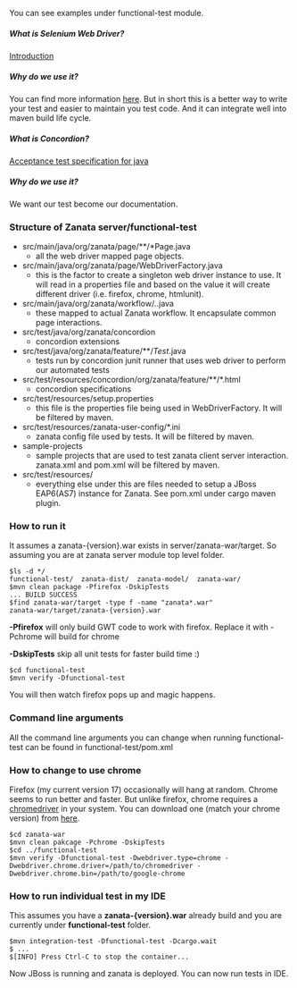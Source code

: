 You can see examples under functional-test module.

##### What is Selenium Web Driver? 
[Introduction](http://docs.seleniumhq.org/projects/webdriver/)

##### Why do we use it? 
You can find more information [here](http://docs.seleniumhq.org/docs/03_webdriver.jsp). But in short this is a better way to write your test and easier to maintain you test code. And it can integrate well into maven build life cycle.

##### What is Concordion? 
[Acceptance test specification for java](http://www.concordion.org)

##### Why do we use it? 
We want our test become our documentation.

### Structure of Zanata server/functional-test
* src/main/java/org/zanata/page/**/*Page.java
    * all the web driver mapped page objects.
* src/main/java/org/zanata/page/WebDriverFactory.java
    * this is the factor to create a singleton web driver instance to use. It will read in a properties file and based on the value it will create different driver (i.e. firefox, chrome, htmlunit).
* src/main/java/org/zanata/workflow/*.*.java
    * these mapped to actual Zanata workflow. It encapsulate common page interactions.
* src/test/java/org/zanata/concordion
    * concordion extensions 
* src/test/java/org/zanata/feature/**/*Test*.java
    * tests run by concordion junit runner that uses web driver to perform our automated tests
* src/test/resources/concordion/org/zanata/feature/**/*.html
    * concordion specifications
* src/test/resources/setup.properties
    * this file is the properties file being used in WebDriverFactory. It will be filtered by maven.
* src/test/resources/zanata-user-config/*.ini
    * zanata config file used by tests. It will be filtered by maven.
* sample-projects
    * sample projects that are used to test zanata client server interaction. zanata.xml and pom.xml will be filtered by maven.
* src/test/resources/
    * everything else under this are files needed to setup a JBoss EAP6(AS7) instance for Zanata. See pom.xml under cargo maven plugin.

### How to run it
It assumes a zanata-{version}.war exists in server/zanata-war/target. So assuming you are at zanata server module top level folder.

    $ls -d */
    functional-test/  zanata-dist/  zanata-model/  zanata-war/
    $mvn clean package -Pfirefox -DskipTests
    ... BUILD SUCCESS
    $find zanata-war/target -type f -name "zanata*.war"
    zanata-war/target/zanata-{version}.war

**-Pfirefox** will only build GWT code to work with firefox. Replace it with -Pchrome will build for chrome

**-DskipTests** skip all unit tests for faster build time :)

    $cd functional-test
    $mvn verify -Dfunctional-test

You will then watch firefox pops up and magic happens.
### Command line arguments

All the command line arguments you can change when running functional-test can be found in functional-test/pom.xml

### How to change to use chrome

Firefox (my current version 17) occasionally will hang at random. Chrome seems to run better and faster.
But unlike firefox, chrome requires a [chromedriver](http://code.google.com/p/selenium/wiki/ChromeDriver) in your system. You can download one (match your chrome version) from [here](http://code.google.com/p/chromedriver/downloads/list).

    $cd zanata-war
    $mvn clean pakcage -Pchrome -DskipTests
    $cd ../functional-test
    $mvn verify -Dfunctional-test -Dwebdriver.type=chrome -Dwebdriver.chrome.driver=/path/to/chromedriver -Dwebdriver.chrome.bin=/path/to/google-chrome

### How to run individual test in my IDE

This assumes you have a **zanata-{version}.war** already build and you are currently under **functional-test** folder.

    $mvn integration-test -Dfunctional-test -Dcargo.wait
    $ ...
    $[INFO] Press Ctrl-C to stop the container...

Now JBoss is running and zanata is deployed. You can now run tests in IDE.